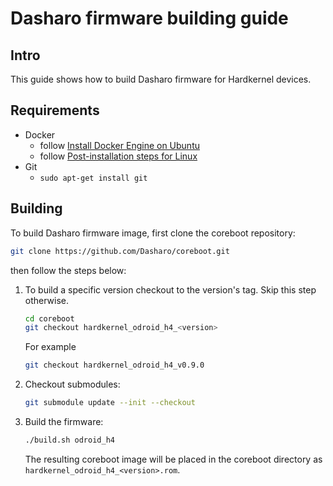 # Dasharo firmware building guide

## Intro

This guide shows how to build Dasharo firmware for Hardkernel devices.

## Requirements

- Docker
    + follow [Install Docker Engine on Ubuntu](https://docs.docker.com/engine/install/ubuntu/)
    + follow [Post-installation steps for Linux](https://docs.docker.com/engine/install/linux-postinstall/)
- Git
    + `sudo apt-get install git`

## Building

To build Dasharo firmware image, first clone the coreboot repository:

```bash
git clone https://github.com/Dasharo/coreboot.git
```

then follow the steps below:

1. To build a specific version checkout to the version's tag.
    Skip this step otherwise.

    ```bash
    cd coreboot
    git checkout hardkernel_odroid_h4_<version>
    ```

    For example

    ```bash
    git checkout hardkernel_odroid_h4_v0.9.0
    ```

2. Checkout submodules:

    ```bash
    git submodule update --init --checkout
    ```

3. Build the firmware:

    ```bash
    ./build.sh odroid_h4
    ```

    The resulting coreboot image will be placed in the coreboot directory as
    `hardkernel_odroid_h4_<version>.rom`.
